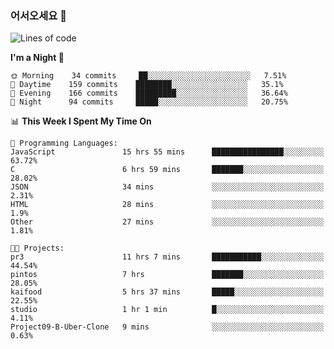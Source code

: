 ### 어서오세요 👋

<!--START_SECTION:waka-->
![Lines of code](https://img.shields.io/badge/From%20Hello%20World%20I%27ve%20Written-396054%20lines%20of%20code-blue)

**I'm a Night 🦉** 

```text
🌞 Morning    34 commits     ██░░░░░░░░░░░░░░░░░░░░░░░   7.51% 
🌆 Daytime    159 commits    ████████░░░░░░░░░░░░░░░░░   35.1% 
🌃 Evening    166 commits    █████████░░░░░░░░░░░░░░░░   36.64% 
🌙 Night      94 commits     █████░░░░░░░░░░░░░░░░░░░░   20.75%

```


📊 **This Week I Spent My Time On** 

```text
💬 Programming Languages: 
JavaScript               15 hrs 55 mins      ████████████████░░░░░░░░░   63.72% 
C                        6 hrs 59 mins       ███████░░░░░░░░░░░░░░░░░░   28.02% 
JSON                     34 mins             ░░░░░░░░░░░░░░░░░░░░░░░░░   2.31% 
HTML                     28 mins             ░░░░░░░░░░░░░░░░░░░░░░░░░   1.9% 
Other                    27 mins             ░░░░░░░░░░░░░░░░░░░░░░░░░   1.81%

🐱‍💻 Projects: 
pr3                      11 hrs 7 mins       ███████████░░░░░░░░░░░░░░   44.54% 
pintos                   7 hrs               ███████░░░░░░░░░░░░░░░░░░   28.05% 
kaifood                  5 hrs 37 mins       █████░░░░░░░░░░░░░░░░░░░░   22.55% 
studio                   1 hr 1 min          █░░░░░░░░░░░░░░░░░░░░░░░░   4.11% 
Project09-B-Uber-Clone   9 mins              ░░░░░░░░░░░░░░░░░░░░░░░░░   0.63%

```


<!--END_SECTION:waka-->
